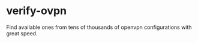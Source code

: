 # verify-ovpn
Find available ones from tens of thousands of openvpn configurations with great speed.
